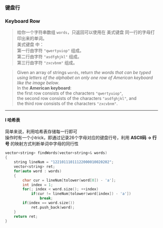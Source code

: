 ### 键盘行
### Keyboard Row

> 给你一个字符串数组 `words`，只返回可以使用在 美式键盘 同一行的字母打印出来的单词。  
> 美式键盘 中：  
> 第一行由字符 `"qwertyuiop"` 组成。  
> 第二行由字符 `"asdfghjkl"` 组成。  
> 第三行由字符 `"zxcvbnm"` 组成。  

> Given an array of strings `words`, return *the words that can be typed using letters of the alphabet on only one row of American keyboard like the image below*.  
> In the **American keyboard**:  
> the first row consists of the characters `"qwertyuiop"`,  
> the second row consists of the characters `"asdfghjkl"`, and  
> the third row consists of the characters `"zxcvbnm"`.  

----------

#### I 哈希表

简单来说，利用哈希表存储每一行即可  
操作时有一个小trick，即通过记录26个字母对应的键盘行号，利用 **ASCII码 -> 行号** 的映射方式判断单词中字母的同行性  

```cpp
vector<string> findWords(vector<string>& words) 
{
    string lineNum = "12210111011122000010020202";
    vector<string> ret;
    for(auto word : words)
    {
        char cur = lineNum[tolower(word[0]) - 'a'];
        int index = 1;
        for(; index < word.size(); ++index)
            if(cur != lineNum[tolower(word[index]) - 'a'])
                break;
        if(index == word.size())
            ret.push_back(word);
    }
    return ret;
}
```
